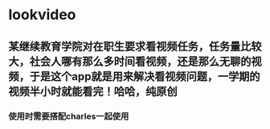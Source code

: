 # lookvideo
## 某继续教育学院对在职生要求看视频任务，任务量比较大，社会人哪有那么多时间看视频，还是那么无聊的视频，于是这个app就是用来解决看视频问题，一学期的视频半小时就能看完！哈哈，纯原创

### 使用时需要搭配charles一起使用
